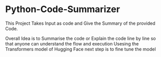 # Python-Code-Summarizer
This Project Takes Input as code and Give the Summary of the provided Code.

Overall Idea is to Summarise the code or Explain the code line by line so that anyone can understand the flow and execution 
Usesing the Transformers model of Hugging Face 
next step is to fine tune the model 